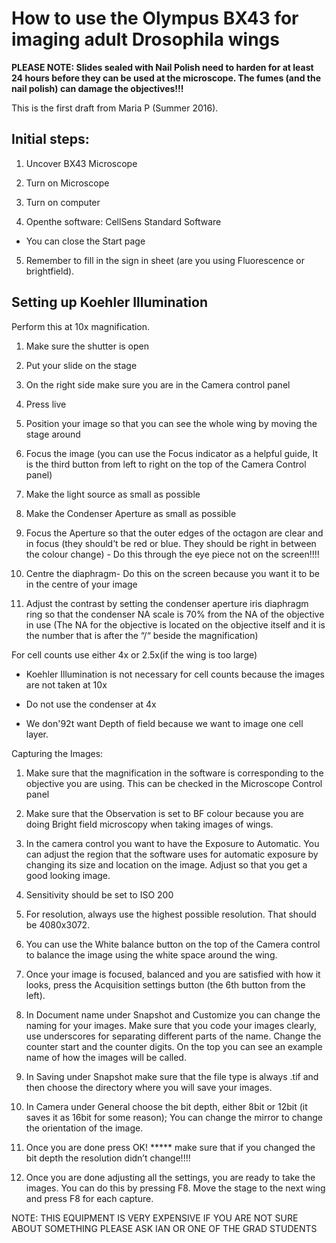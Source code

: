 # How to use the Olympus BX43 for imaging adult Drosophila wings


**PLEASE NOTE: Slides sealed with Nail Polish need to harden for at least 24 hours before they can be used at the microscope. The fumes (and the nail polish) can damage the objectives!!!**

This is the first draft from Maria P (Summer 2016).

## Initial steps:

1. Uncover BX43 Microscope

2. Turn on Microscope

3. Turn on computer

4. Openthe software: CellSens Standard Software

- You can close the Start page

5. Remember to fill in the sign in sheet (are you using Fluorescence or brightfield).



## Setting up Koehler Illumination

Perform this at 10x magnification.

1. Make sure the shutter is open

2. Put your slide on the stage

3. On the right side make sure you are in the Camera control panel

4. Press live

5. Position your image so that you can see the whole wing by moving the stage around 

3. Focus the image (you can use the Focus indicator as a helpful guide, It is the third button from left to right on the top of the Camera Control panel)

4. Make the light source as small as possible

5. Make the Condenser Aperture as small as possible

6. Focus the Aperture so that the outer edges of the octagon are clear and in focus (they should’t be red or blue. They should be right in between the colour change) - Do this through the eye piece not on the screen!!!!

7. Centre the diaphragm- Do this on the screen because you want it to be in the centre of your image

8. Adjust the contrast by setting the condenser aperture iris diaphragm ring so that the condenser NA scale is 70% from the NA of the objective in use (The NA for the objective is located on the objective itself and it is the number that is after the “/“ beside the magnification)



For cell counts use either 4x or 2.5x(if the wing is too large)

- Koehler Illumination is not necessary for cell counts because the images are not taken at 10x

- Do not use the condenser at 4x

- We don\'92t want Depth of field because we want to image one cell layer.



Capturing the Images:

1. Make sure that the magnification in the software is corresponding to the objective you are using. This can be checked in the Microscope Control panel

2. Make sure that the Observation is set to BF colour because you are doing Bright field microscopy when taking images of wings.

3. In the camera control you want to have the Exposure to Automatic. You can adjust the region that the software uses for automatic exposure by changing its size and location on the image. Adjust so that you get a good looking image.

4. Sensitivity should be set to ISO 200

5. For resolution, always use the highest possible resolution. That should be 4080x3072. 

6. You can use the White balance button on the top of the Camera control to balance the image using the white space around the wing. 

7. Once your image is focused, balanced and you are satisfied with how it looks, press the Acquisition settings button (the 6th button from the left). 

8. In Document name under Snapshot and Customize you can change the naming for your images. Make sure that you code your images clearly, use underscores for separating different parts of the name. Change the counter start and the counter digits. On the top you can see an example name of how the images will be called.

9. In Saving under Snapshot make sure that the file type is always .tif and then choose the directory where you will save your images. 

10. In Camera under General choose the bit depth, either 8bit or 12bit (it saves it as 16bit for some reason); You can change the mirror to change the orientation of the image. 

11. Once you are done press OK! ***** make sure that if you changed the bit depth the resolution didn’t change!!!!

12. Once you are done adjusting all the settings, you are ready to take the images. You can do this by pressing F8. Move the stage to the next wing and press F8 for each capture.





NOTE: THIS EQUIPMENT IS VERY EXPENSIVE IF YOU ARE NOT SURE ABOUT SOMETHING PLEASE ASK IAN OR ONE OF THE GRAD STUDENTS

